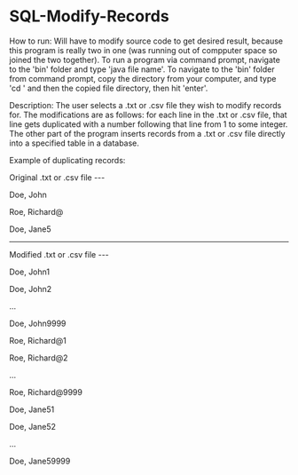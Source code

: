 # SQL-Modify-Records

How to run: Will have to modify source code to get desired result, because this program is really two in one (was running out of compputer space so joined the two together). To run a program via command prompt, navigate to the 'bin' folder and type 'java file name'. To navigate to the 'bin' folder from command prompt, copy the directory from your computer, and type 'cd ' and then the copied file directory, then hit 'enter'.

Description: The user selects a .txt or .csv file they wish to modify records for. The modifications are as follows: for each line in the .txt or .csv file, that line gets duplicated with a number following that line from 1 to some integer. The other part of the program inserts records from a .txt or .csv file directly into a specified table in a database.

Example of duplicating records:

Original .txt or .csv file ---

Doe, John

Roe, Richard@

Doe, Jane5
____________________________________________________

Modified .txt or .csv file ---

Doe, John1

Doe, John2

...

Doe, John9999

Roe, Richard@1

Roe, Richard@2

...

Roe, Richard@9999

Doe, Jane51

Doe, Jane52

...

Doe, Jane59999
